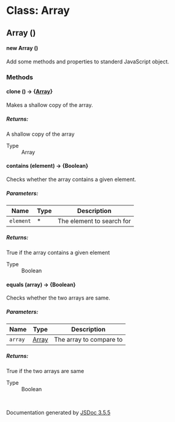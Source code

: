 # Class: Array

## Array ()

#### new Array ()

Add some methods and properties to standerd JavaScript object.
<dl>
</dl>

### Methods

#### clone () → {[Array](Array.md)}


Makes a shallow copy of the array.
<dl>
</dl>

##### Returns:


A shallow copy of the array
<dl>
                <dt> Type </dt>
                <dd>
                    <span><a>Array</a></span>
                </dd>
            </dl>

#### contains (element) → {Boolean}


Checks whether the array contains a given element.

##### Parameters:

| Name | Type | Description |
| --- | --- | --- |
| `element` | * | The element to search for |

<dl>
</dl>

##### Returns:


True if the array contains a given element
<dl>
                <dt> Type </dt>
                <dd>
                    <span>Boolean</span>
                </dd>
            </dl>

#### equals (array) → {Boolean}


Checks whether the two arrays are same.

##### Parameters:

| Name | Type | Description |
| --- | --- | --- |
| `array` | [Array](Array.md) | The array to compare to |

<dl>
</dl>

##### Returns:


True if the two arrays are same
<dl>
                <dt> Type </dt>
                <dd>
                    <span>Boolean</span>
                </dd>
            </dl>


 <br>

  Documentation generated by [JSDoc 3.5.5](https://github.com/jsdoc3/jsdoc)
